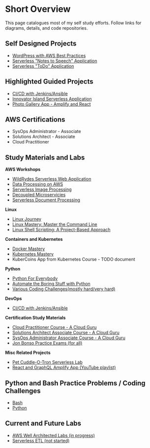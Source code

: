 # Short Overview
This page catalogues most of my self study efforts. Follow links for diagrams, details, and code repositories.

## Self Designed Projects

- [WordPress with AWS Best Practices](https://github.com/Nathhill92/projects/tree/master/AWS%20Hosted%20Wordpress)
- [Serverless "Notes to Speech" Application](https://github.com/Nathhill92/projects/tree/master/Serverless_Textract_Polly)
- [Serverless "ToDo" Application](https://github.com/Nathhill92/projects/tree/master/Serverless%20ToDo%20Application)

## Highlighted Guided Projects 

- [CI/CD with Jenkins/Ansible](https://github.com/Nathhill92/projects/tree/master/CICD%20Project)
- [Innovator Island Serverless Application](https://github.com/aws-samples/aws-serverless-workshop-innovator-island)
- [Photo Gallery App - Amplify and React](https://amplify-workshop.go-aws.com/)

## AWS Certifications

- SysOps Administrator - Associate
- Solutions Architect - Associate
- Cloud Practitioner

## Study Materials and Labs
<b>AWS Workshops</b>
- [WildRydes Serverless Web Application](https://webapp.serverlessworkshops.io/)
- [Data Processing on AWS](https://data-processing.serverlessworkshops.io/)
- [Serverless Image Processing](https://image-processing.serverlessworkshops.io/)
- [Decoupled Microservicies](https://async-messaging.workshop.aws/)
- [Serverless Document Processing](https://document-processing.serverlessworkshops.io/en/)
  

<b>Linux</b>
- [Linux Journey](https://linuxjourney.com/)
- [Linux Mastery: Master the Command Line](https://www.udemy.com/course/linux-mastery/)
- [Linux Shell Scripting: A Project-Based Approach](https://www.udemy.com/course/linux-shell-scripting-projects/)

<b>Containers and Kubernetes</b>
- [Docker Mastery](https://www.udemy.com/course/docker-mastery/)
- [Kubernetes Mastery](https://www.udemy.com/course/kubernetesmastery/)
- KuberCoins App from Kubernetes Course - TODO document 

<b>Python</b>
- [Python For Everybody](https://www.py4e.com/lessons)
- [Automate the Boring Stuff with Python](https://www.udemy.com/course/automate/)
- [Various Coding Challenges(mostly hard/very hard)](https://edabit.com/challenges/python3)

<b>DevOps</b>
- [CI/CD with Jenkins/Ansible](https://github.com/Nathhill92/projects/tree/master/CICD%20Project)

<b>Certification Study Materials</b>
- [Cloud Practitioner Course - A Cloud Guru](https://acloud.guru/learn/fc8d43d6-2f1d-4992-9650-b20ad4018019)
- [Solutions Architect Associate Course - A Cloud Guru](https://acloud.guru/learn/aws-certified-solutions-architect-associate)
- [SysOps Administrator Associate Course - A Cloud Guru](https://acloud.guru/learn/82f54158-d48b-496c-9f6c-045aa5bdaea8)
- [Jon Bonso Practice Exams (for all)](https://www.udemy.com/user/jonjonbonso/)

<b>Misc Related Projects</b>
- [Pet Cuddle-O-Tron Serverless Lab](https://github.com/acantril/learn-cantrill-io-labs/tree/master/aws-serverless-pet-cuddle-o-tron)
- [React and GraphQL Amplify App (YouTube playlist)](https://www.youtube.com/watch?v=QV2WS535nyI)

## Python and Bash Practice Problems / Coding Challenges
- [Bash](https://github.com/Nathhill92/Bash-Scripts)
- [Python](https://github.com/Nathhill92/PY4E_Exercise/tree/master/Code%20Challenges)

## Current and Future Labs
- [AWS Well Architected Labs (in progress)](https://www.wellarchitectedlabs.com/)
- [Serverless ETL (not started)](https://acloudguru.com/blog/engineering/cloudguruchallenge-python-aws-etl)
